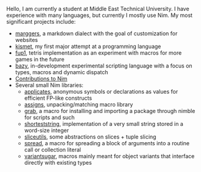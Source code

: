 Hello, I am currently a student at Middle East Technical University. I have experience with many languages, but currently I mostly use Nim. My most significant projects include:

* [marggers](https://github.com/metagn/marggers), a markdown dialect with the goal of customization for websites
* [kismet](https://github.com/metagn/kismet), my first major attempt at a programming language
* [fup1](https://github.com/metagn/fup1), tetris implementation as an experiment with macros for more games in the future
* [bazy](https://github.com/metagn/bazy), in-development experimental scripting language with a focus on types, macros and dynamic dispatch
* [Contributions to Nim](https://github.com/nim-lang/Nim/commits?author=metagn)
* Several small Nim libraries:
  - [applicates](https://github.com/metagn/applicates), anonymous symbols or declarations as values for efficient FP-like constructs
  - [assigns](https://github.com/metagn/assigns), unpacking/matching macro library
  - [grab](https://github.com/metagn/grab), a macro for installing and importing a package through nimble for scripts and such
  - [shorteststring](https://github.com/metagn/shorteststring), implementation of a very small string stored in a word-size integer
  - [sliceutils](https://github.com/metagn/sliceutils), some abstractions on slices + tuple slicing
  - [spread](https://github.com/metagn/spread), a macro for spreading a block of arguments into a routine call or collection literal
  - [variantsugar](https://github.com/metagn/variantsugar), macros mainly meant for object variants that interface directly with existing types
